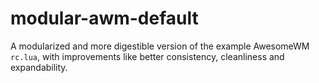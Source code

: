 # modular-awm-default
A modularized and more digestible version of the example AwesomeWM `rc.lua`, with improvements like better consistency, cleanliness and expandability.
